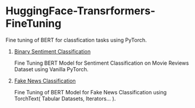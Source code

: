 # HuggingFace-Transrformers-FineTuning

Fine tuning of BERT for classfication tasks using PyTorch.

1.  [Binary Sentiment Classification]( Notebook/Fake-News-Classification-BERT-FineTuning.ipynb )
    
    Fine Tuning BERT Model for Sentiment Classification on Movie Reviews Dataset using Vanilla PyTorch.
    
2. [Fake News Classification](Notebook/Fake-News-Classification-BERT-FineTuning.ipynb)

    Fine Tuning of BERT Model for Fake News Classification using TorchText( Tabular Datasets, Iterators... ).
